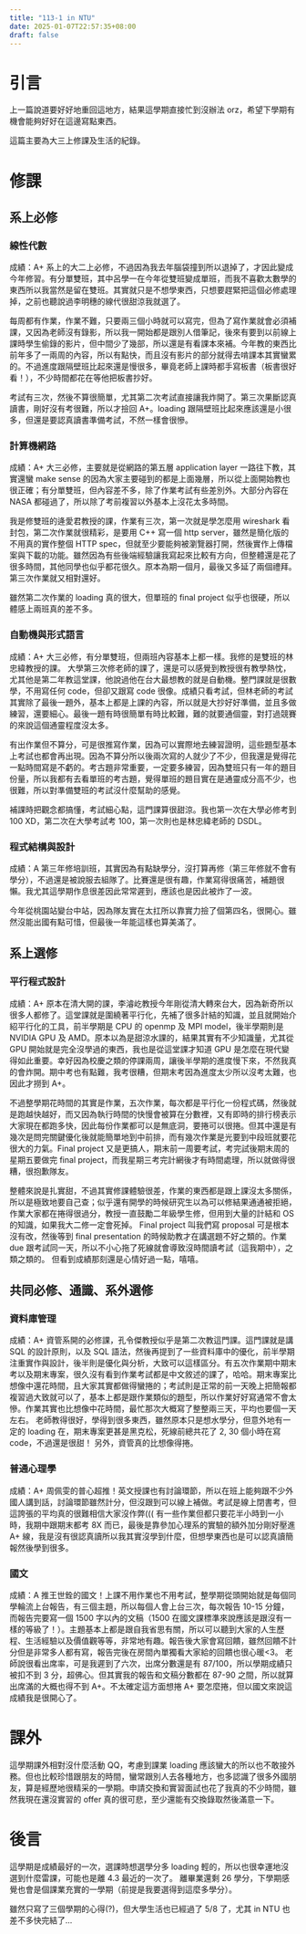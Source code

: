 ```yaml
---
title: "113-1 in NTU"
date: 2025-01-07T22:57:35+08:00
draft: false
---
```

# 引言
上一篇說道要好好地重回這地方，結果這學期直接忙到沒辦法 orz，希望下學期有機會能夠好好在這邊寫點東西。

這篇主要為大三上修課及生活的紀錄。

<!--more-->

# 修課

## 系上必修
### 線性代數
成績：A+
系上的大二上必修，不過因為我去年腦袋撞到所以退掉了，才因此變成今年修習。有分單雙班，其中呂學一在今年從雙班變成單班，而我不喜歡太數學的東西所以我當然是留在雙班。其實就只是不想學東西，只想要趕緊把這個必修處理掉，之前也聽說過李明穗的線代很甜涼我就選了。

每周都有作業，作業不難，只要兩三個小時就可以寫完，但為了寫作業就會必須補課，又因為老師沒有錄影，所以我一開始都是跟別人借筆記，後來有要到以前線上課時學生偷錄的影片，但中間少了幾部，所以還是有看課本來補。今年教的東西比前年多了一兩周的內容，所以有點快，而且沒有影片的部分就得去啃課本其實蠻累的。不過進度跟隔壁班比起來還是慢很多，畢竟老師上課時都手寫板書（板書很好看！），不少時間都花在等他把板書抄好。

考試有三次，然後不算很簡單，尤其第二次考試直接讓我炸開了。第三次果斷認真讀書，剛好沒有考很難，所以才撿回 A+。loading 跟隔壁班比起來應該還是小很多，但還是要認真讀書準備考試，不然一樣會很慘。

### 計算機網路
成績：A+
大三必修，主要就是從網路的第五層 application layer 一路往下教，其實還蠻 make sense 的因為大家主要碰到的都是上面幾層，所以從上面開始教也很正確；有分單雙班，但內容差不多，除了作業考試有些差別外。大部分內容在 NASA 都碰過了，所以除了考前複習以外基本上沒花太多時間。

我是修雙班的逄愛君教授的課，作業有三次，第一次就是學怎麼用 wireshark 看封包，第二次作業就很精彩，是要用 C++ 寫一個 http server，雖然是簡化版的不用真的實作整個 HTTP spec，但就至少要能夠被瀏覽器打開，然後實作上傳檔案與下載的功能。雖然因為有些後端經驗讓我寫起來比較有方向，但整體還是花了很多時間，其他同學也似乎都花很久。原本為期一個月，最後又多延了兩個禮拜。第三次作業就又相對還好。

雖然第二次作業的 loading 真的很大，但單班的 final project 似乎也很硬，所以體感上兩班真的差不多。

### 自動機與形式語言
成績：A+
大三必修，有分單雙班，但兩班內容基本上都一樣。我修的是雙班的林忠緯教授的課。
大學第三次修老師的課了，還是可以感覺到教授很有教學熱忱，尤其他是第二年教這堂課，他說過他在台大最想教的就是自動機。整門課就是很數學，不用寫任何 code，但卻又跟寫 code 很像。成績只看考試，但林老師的考試其實除了最後一題外，基本上都是上課的內容，所以就是大抄好好準備，並且多做練習，還要細心。最後一題有時很簡單有時比較難，難的就要通個靈，對打過競賽的來說這個通靈程度沒太多。

有出作業但不算分，可是很推寫作業，因為可以實際地去練習證明，這些題型基本上考試也都會再出現。因為不算分所以後兩次寫的人就少了不少，但我還是覺得花一點時間寫是不虧的。考古題非常重要，一定要多練習，因為雙班只有一年的題目份量，所以我都有去看單班的考古題，覺得單班的題目實在是通靈成分高不少，也很難，所以對準備雙班的考試沒什麼幫助的感覺。

補課時把觀念都搞懂，考試細心點，這門課算很甜涼。我也第一次在大學必修考到 100 XD，第二次在大學考試考 100，第一次則也是林忠緯老師的 DSDL。

### 程式結構與設計
成績：A
第三年修培訓班，其實因為有點缺學分，沒打算再修（第三年修就不會有學分），不過還是被說服去組隊了。比賽還是很有趣，作業寫得很痛苦，補題很懶。我尤其這學期作息很差因此常常遲到，應該也是因此被炸了一波。

今年從桃園站變台中站，因為隊友實在太扛所以靠實力撿了個第四名，很開心。雖然沒能出國有點可惜，但最後一年能這樣也算美滿了。

## 系上選修
### 平行程式設計
成績：A+
原本在清大開的課，李濬屹教授今年剛從清大轉來台大，因為新奇所以很多人都修了。這堂課就是圍繞著平行化，先補了很多計結的知識，並且就開始介紹平行化的工具，前半學期是 CPU 的 openmp 及 MPI model，後半學期則是 NVIDIA GPU 及 AMD。原本以為是甜涼水課的，結果其實有不少知識量，尤其從 GPU 開始就是完全沒學過的東西，我也是從這堂課才知道 GPU 是怎麼在現代變得如此重要。幸好因為校慶之類的停課兩周，讓後半學期的進度慢下來，不然我真的會炸開。期中考也有點難，我考很糟，但期末考因為進度太少所以沒考太難，也因此才撈到 A+。

不過整學期花時間的其實是作業，五次作業，每次都是平行化一份程式碼，然後就是跑越快越好，而又因為執行時間的快慢會被算在分數裡，又有即時的排行榜表示大家現在都跑多快，因此每份作業都可以是無底洞，要捲可以很捲。但其中還是有幾次是問完關鍵優化後就能簡單地到中前排，而有幾次作業是光要到中段班就要花很大的力氣。Final project 又是更搞人，期末前一周要考試，考完試後期末周的星期五要做完 final project，而我星期三考完計網後才有時間處理，所以就做得很糟，很抱歉隊友。

整體來說是扎實甜，不過其實修課體驗很差，作業的東西都是跟上課沒太多關係，所以是極致地要自己查；似乎還有開學的時候研究生以為可以修結果通通被拒絕，作業大家都在捲得很過分，教授一直鼓勵二年級學生修，但用到大量的計結和 OS 的知識，如果我大二修一定會死掉。
Final project 叫我們寫 proposal 可是根本沒有改，然後等到 final presentation 的時候助教才在講選題不好之類的。作業 due 跟考試同一天，所以不小心拖了死線就會導致沒時間讀考試（這我期中），之類之類的。
但看到成績那刻還是心情好過一點，嘻嘻。

## 共同必修、通識、系外選修
### 資料庫管理
成績：A+
資管系開的必修課，孔令傑教授似乎是第二次教這門課。這門課就是講 SQL 的設計原則，以及 SQL 語法，然後再提到了一些資料庫中的優化，前半學期注重實作與設計，後半則是優化與分析，大致可以這樣區分。有五次作業期中期末考以及期末專案，很久沒有看到作業考試都是中文敘述的課了，哈哈。期末專案比想像中還花時間，且大家其實都做得蠻捲的；考試則是正常的前一天晚上把簡報都複習過大致就可以了，基本上都是跟作業類似的題型，所以作業好好寫通常不會太慘。作業其實也比想像中花時間，最忙那次大概寫了整整兩三天，平均也要個一天左右。
老師教得很好，學得到很多東西，雖然原本只是想水學分，但意外地有一定的 loading 在，期末專案更甚是黑克松，死線前總共花了 2, 30 個小時在寫 code，不過還是很甜！
另外，資管真的比想像得捲。

### 普通心理學
成績：A+
周佩雯的普心超推！英文授課也有討論環節，所以在班上能夠跟不少外國人講到話，討論環節雖然計分，但沒跟到可以線上補做。考試是線上閉書考，但這誇張的平均真的很難相信大家沒作弊(((
有一些作業但都只要花半小時到一小時，我期中跟期末都考 8X 而已，最後是靠參加心理系的實驗的額外加分剛好壓進 A+ 線，我是沒有很認真讀所以我其實沒學到什麼，但想學東西也是可以認真讀簡報然後學到很多。

### 國文
成績：A
推王世銓的國文！上課不用作業也不用考試，整學期從頭開始就是每個同學輪流上台報告，有三個主題，所以每個人會上台三次，每次報告 10-15 分鐘，而報告完要寫一個 1500 字以內的文稿（1500 在國文課標準來說應該是跟沒有一樣的等級了！）。主題基本上都是跟自我省思有關，所以可以聽到大家的人生歷程、生活經驗以及價值觀等等，非常地有趣。報告後大家會寫回饋，雖然回饋不計分但是非常多人都有寫，報告完後在房間內單獨看大家給的回饋也很心暖<3。
老師說很看出席率，可是我遲到了六次，出席分數還是有 87/100，所以學期成績只被扣不到 3 分，超佛心。但其實我的報告和文稿分數都在 87-90 之間，所以就算出席滿的大概也得不到 A+。不太確定這方面想捲 A+ 要怎麼捲，但以國文來說這成績我是很開心了。

# 課外
這學期課外相對沒什麼活動 QQ，考慮到課業 loading 應該蠻大的所以也不敢接外務。但也比較珍惜跟朋友的時間，蠻常跟別人去各種地方，也多認識了很多外國朋友，算是經歷地很精采的一學期。申請交換和實習面試也花了我真的不少時間，雖然我現在還沒實習的 offer 真的很可悲，至少還能有交換錄取然後滿意一下。

# 後言
這學期是成績最好的一次，選課時想選學分多 loading 輕的，所以也很幸運地沒選到什麼雷課，可能也是離 4.3 最近的一次了。
離畢業還剩 26 學分，下學期感覺也會是個課業充實的一學期（前提是我要選得到這麼多學分）。

雖然只寫了三個學期的心得(?)，但大學生活也已經過了 5/8 了，尤其 in NTU 也差不多快完結了...

